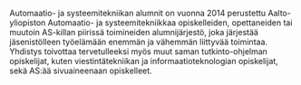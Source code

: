 

Automaatio- ja systeemitekniikan alumnit on vuonna 2014 perustettu
Aalto-yliopiston Automaatio- ja systeemitekniikkaa opiskelleiden,
opettaneiden tai muutoin AS-killan piirissä toimineiden alumnijärjestö,
joka järjestää jäsenistölleen työelämään enemmän ja vähemmän liittyvää
toimintaa. Yhdistys toivottaa tervetulleeksi myös muut saman
tutkinto-ohjelman opiskelijat, kuten viestintätekniikan ja
informaatioteknologian opiskelijat, sekä AS:ää sivuaineenaan opiskelleet.



